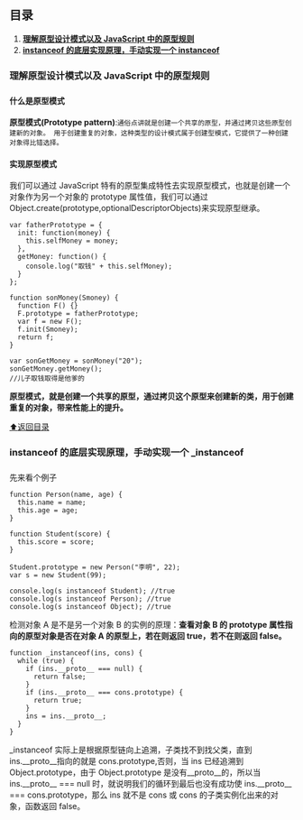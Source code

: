 ## 目录

1. **[理解原型设计模式以及 JavaScript 中的原型规则](#Prototype-pattern)**
1. **[instanceof 的底层实现原理，手动实现一个 instanceof](#instanceof)**

### <h3 id="Prototype-pattern">理解原型设计模式以及 JavaScript 中的原型规则<h3>

#### 什么是原型模式

**原型模式(Prototype pattern)**:`通俗点讲就是创建一个共享的原型，并通过拷贝这些原型创建新的对象。 用于创建重复的对象，这种类型的设计模式属于创建型模式，它提供了一种创建对象得比错选择。`

#### 实现原型模式

我们可以通过 JavaScript 特有的原型集成特性去实现原型模式，也就是创建一个对象作为另一个对象的 prototype 属性值，我们可以通过 Object.create(prototype,optionalDescriptorObjects)来实现原型继承。

```javascript{.line-numbers}
var fatherPrototype = {
  init: function(money) {
    this.selfMoney = money;
  },
  getMoney: function() {
    console.log("取钱" + this.selfMoney);
  }
};

function sonMoney(Smoney) {
  function F() {}
  F.prototype = fatherPrototype;
  var f = new F();
  f.init(Smoney);
  return f;
}

var sonGetMoney = sonMoney("20");
sonGetMoney.getMoney();
//儿子取钱取得是他爹的
```

**原型模式，就是创建一个共享的原型，通过拷贝这个原型来创建新的类，用于创建重复的对象，带来性能上的提升。**

[:arrow_up:返回目录](#目录)

### <h3 id="instanceof">instanceof 的底层实现原理，手动实现一个 \_instanceof<h3>

先来看个例子

```javascript{.line-numbers}
function Person(name, age) {
  this.name = name;
  this.age = age;
}

function Student(score) {
  this.score = score;
}

Student.prototype = new Person("李明", 22);
var s = new Student(99);

console.log(s instanceof Student); //true
console.log(s instanceof Person); //true
console.log(s instanceof Object); //true
```

检测对象 A 是不是另一个对象 B 的实例的原理：**查看对象 B 的 prototype 属性指向的原型对象是否在对象 A 的原型上，若在则返回 true，若不在则返回 false。**

```javascript{.line-number}
function _instanceof(ins, cons) {
  while (true) {
    if (ins.__proto__ === null) {
      return false;
    }
    if (ins.__proto__ === cons.prototype) {
      return true;
    }
    ins = ins.__proto__;
  }
}
```

\_instanceof 实际上是根据原型链向上追溯，子类找不到找父类，直到 ins.\_\_proto\_\_指向的就是 cons.prototype,否则，当 ins 已经追溯到 Object.prototype，由于 Object.prototype 是没有\_\_proto\_\_的，所以当 ins.\_\_proto\_\_ === null 时，就说明我们的循环到最后也没有成功使 ins.\_\_proto\_\_ === cons.prototype，那么 ins 就不是 cons 或 cons 的子类实例化出来的对象，函数返回 false。
